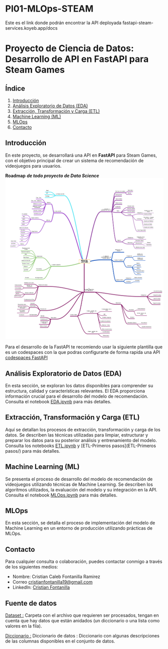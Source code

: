# PI01-MLOps-STEAM
Este es el link donde podrán encontrar la API deployada fastapi-steam-services.koyeb.app/docs

# Proyecto de Ciencia de Datos: Desarrollo de API en FastAPI para Steam Games

## Índice

1. [Introducción](#introducción)
2. [Análisis Exploratorio de Datos (EDA)](#eda)
3. [Extracción, Transformación y Carga (ETL)](#etl)
4. [Machine Learning (ML)](#ml)
5. [MLOps](#mlops)
6. [Contacto](#contacto)

## Introducción

En este proyecto, se desarrollará una API en **FastAPI** para Steam Games, con el objetivo principal de crear un sistema de recomendación de videojuegos para usuarios.

**Roadmap** ***de todo proyecto de Data Science***
![Map](img\MachineLearningMindMap.png)

Para el desarrollo de la FastAPI te recomiendo usar la siguiente plantilla que es un codespaces con la que podras configurarte de forma rapida una API [codespaces FastAPI](https://github.com/education/codespaces-project-template-py.git)

## Análisis Exploratorio de Datos (EDA) <a name="eda"></a>

En esta sección, se exploran los datos disponibles para comprender su estructura, calidad y características relevantes. El EDA proporciona información crucial para el desarrollo del modelo de recomendación. Consulta el notebook [EDA.ipynb](EDA.ipynb) para más detalles.

## Extracción, Transformación y Carga (ETL) <a name="etl"></a>

Aquí se detallan los procesos de extracción, transformación y carga de los datos. Se describen las técnicas utilizadas para limpiar, estructurar y preparar los datos para su posterior análisis y entrenamiento del modelo. Consulta los notebooks [ETL.ipynb](ETL.ipynb) y [ETL-Primeros pasos](ETL-Primeros pasos/) para más detalles.

## Machine Learning (ML) <a name="ml"></a>

Se presenta el proceso de desarrollo del modelo de recomendación de videojuegos utilizando técnicas de Machine Learning. Se describen los algoritmos utilizados, la evaluación del modelo y su integración en la API. Consulta el notebook [MLOps.ipynb](MLOps.ipynb) para más detalles.

## MLOps <a name="mlops"></a>

En esta sección, se detalla el proceso de implementación del modelo de Machine Learning en un entorno de producción utilizando prácticas de MLOps.

## Contacto <a name="contacto"></a>
Para cualquier consulta o colaboración, puedes contactar conmigo a través de los siguientes medios:

- Nombre: Cristian Caleb Fontanilla Ramirez
- Correo cristianfontanilla19@gmail.com
- LinkedIn: [Cristian Fontanilla](https://www.linkedin.com/in/cristian-fontanilla-2231bb1ab/)


## Fuente de datos
[Dataset :](https://drive.google.com/drive/folders/1HqBG2-sUkz_R3h1dZU5F2uAzpRn7BSpj) Carpeta con el archivo que requieren ser procesados, tengan en cuenta que hay datos que están anidados (un diccionario o una lista como valores en la fila).

[Diccionario :](https://docs.google.com/spreadsheets/d/1-t9HLzLHIGXvliq56UE_gMaWBVTPfrlTf2D9uAtLGrk/edit?usp=drive_link) Diccionario de datos : Diccionario con algunas descripciones de las columnas disponibles en el conjunto de datos.


